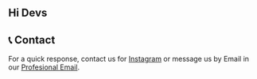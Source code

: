 ## Hi Devs

## 📞 Contact

For a quick response, contact us for [Instagram](https://instagram.com/magnidevelopment "@magnidevelopment") or message us by Email in our [Profesional Email](mailto:contact@magnideveloper.com "contact@magnideveloper.com").

<!--

**Here are some ideas to get you started:**

🙋‍♀️ A short introduction - what is your organization all about?
🌈 Contribution guidelines - how can the community get involved?
👩‍💻 Useful resources - where can the community find your docs? Is there anything else the community should know?
🍿 Fun facts - what does your team eat for breakfast?
🧙 Remember, you can do mighty things with the power of [Markdown](https://docs.github.com/github/writing-on-github/getting-started-with-writing-and-formatting-on-github/basic-writing-and-formatting-syntax)
-->
